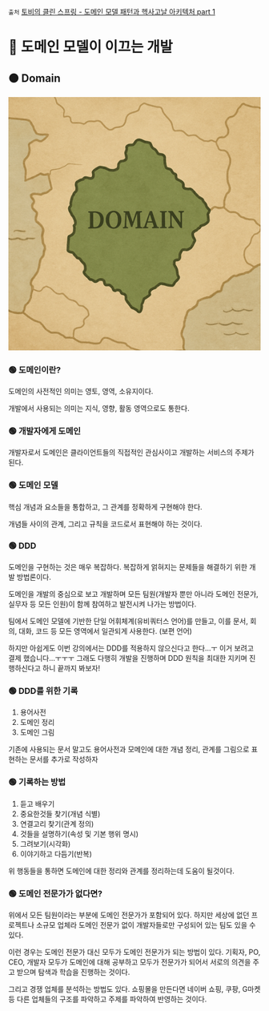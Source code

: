 `출처` [토비의 클린 스프링 - 도메인 모델 패턴과 헥사고날 아키텍처 part 1](https://www.inflearn.com/course/%ED%86%A0%EB%B9%84-%ED%81%B4%EB%A6%B0%EC%8A%A4%ED%94%84%EB%A7%81-%EB%8F%84%EB%A9%94%EC%9D%B8%EB%AA%A8%EB%8D%B8%ED%8C%A8%ED%84%B4-%ED%97%A5%EC%82%AC%EA%B3%A0%EB%82%A0-part1/dashboard)

# 🔴 도메인 모델이 이끄는 개발

## 🟠 Domain

![img.png](image/domain.png)

### 🟢 도메인이란?

도메인의 사전적인 의미는 영토, 영역, 소유지이다.

개발에서 사용되는 의미는 지식, 영향, 활동 영역으로도 통한다.

### 🟢 개발자에게 도메인

개발자로서 도메인은 클라이언트들의 직접적인 관심사이고 개발하는 서비스의 주제가 된다.

### 🟢 도메인 모델

핵심 개념과 요소들을 통합하고, 그 관계를 정확하게 구현해야 한다. 

개념들 사이의 관계, 그리고 규칙을 코드로서 표현해야 하는 것이다.

### 🟢 DDD

도메인을 구현하는 것은 매우 복잡하다. 복잡하게 얽혀지는 문제들을 해결하기 위한 개발 방법론이다.

도메인을 개발의 중심으로 보고 개발하며 모든 팀원(개발자 뿐만 아니라 도메인 전문가, 실무자 등 모든 인원)이 함께 참여하고 발전시켜 나가는 방법이다.

팀에서 도메인 모델에 기반한 단일 어휘체계(유비쿼터스 언어)를 만들고, 이를 문서, 회의, 대화, 코드 등 모든 영역에서 일관되게 사용한다. (보편 언어)

하지만 아쉽게도 이번 강의에서는 DDD를 적용하지 않으신다고 한다...ㅜ 이거 보려고 결제 했습니다...ㅜㅜㅜ 그래도 다행히 개발을 진행하며 DDD 원칙을 최대한 지키며 진행하신다고 하니 끝까지 봐보자!

### 🟢 DDD를 위한 기록

1. 용어사전
2. 도메인 정리
3. 도메인 그림

기존에 사용되는 문서 말고도 용어사전과 모메인에 대한 개념 정리, 관계를 그림으로 표현하는 문서를 추가로 작성하자

### 🟢 기록하는 방법

1. 듣고 배우기
2. 중요한것들 찾기(개념 식별)
3. 연결고리 찾기(관계 정의)
4. 것들을 설명하기(속성 및 기본 행위 명시)
5. 그려보기(시각화)
6. 이야기하고 다듬기(반복)

위 행동들을 통하면 도메인에 대한 정리와 관계를 정리하는데 도움이 될것이다.

### 🟢 도메인 전문가가 없다면?

위에서 모든 팀원이라는 부분에 도메인 전문가가 포함되어 있다. 하지만 세상에 없던 프로젝트나 소규모 업체라 도메인 전문가 없이 개발자들로만 구성되어 있는 팀도 있을 수 있다.

이런 경우는 도메인 전문가 대신 모두가 도메인 전문가가 되는 방법이 있다. 기획자, PO, CEO, 개발자 모두가 도메인에 대해 공부하고 모두가 전문가가 되어서 서로의 의견을 주고 받으며 탐색과 학습을 진행하는 것이다.

그리고 경쟁 업체를 분석하는 방법도 있다. 쇼핑몰을 만든다면 네이버 쇼핑, 쿠팡, G마켓 등 다른 업체들의 구조를 파악하고 주제를 파악하여 반영하는 것이다.